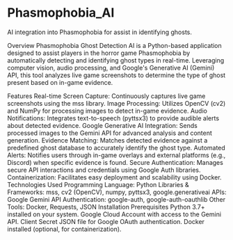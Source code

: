 # Phasmophobia_AI
AI integration into Phasmophobia for assist in identifying ghosts.

Overview
Phasmophobia Ghost Detection AI is a Python-based application designed to assist players in the horror game Phasmophobia by automatically detecting and identifying ghost types in real-time. Leveraging computer vision, audio processing, and Google's Generative AI (Gemini) API, this tool analyzes live game screenshots to determine the type of ghost present based on in-game evidence.

Features
Real-time Screen Capture: Continuously captures live game screenshots using the mss library.
Image Processing: Utilizes OpenCV (cv2) and NumPy for processing images to detect in-game evidence.
Audio Notifications: Integrates text-to-speech (pyttsx3) to provide audible alerts about detected evidence.
Google Generative AI Integration: Sends processed images to the Gemini API for advanced analysis and content generation.
Evidence Matching: Matches detected evidence against a predefined ghost database to accurately identify the ghost type.
Automated Alerts: Notifies users through in-game overlays and external platforms (e.g., Discord) when specific evidence is found.
Secure Authentication: Manages secure API interactions and credentials using Google Auth libraries.
Containerization: Facilitates easy deployment and scalability using Docker.
Technologies Used
Programming Language: Python
Libraries & Frameworks: mss, cv2 (OpenCV), numpy, pyttsx3, google.generativeai
APIs: Google Gemini API
Authentication: google-auth, google-auth-oauthlib
Other Tools: Docker, Requests, JSON
Installation
Prerequisites
Python 3.7+ installed on your system.
Google Cloud Account with access to the Gemini API.
Client Secret JSON file for Google OAuth authentication.
Docker installed (optional, for containerization).
